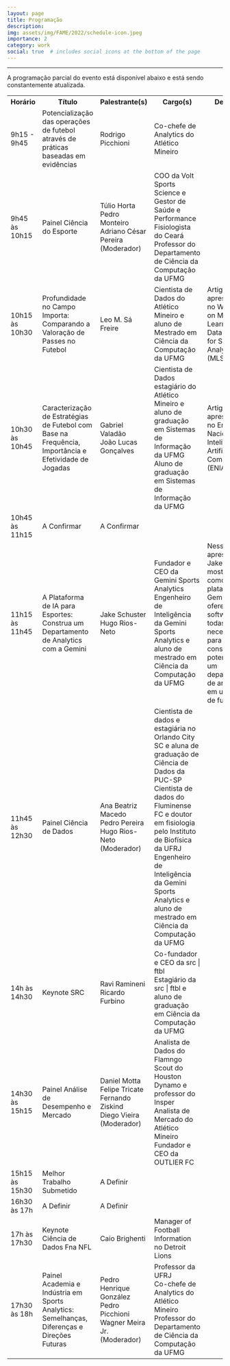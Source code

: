```yaml
---
layout: page
title: Programação
description: 
img: assets/img/FAME/2022/schedule-icon.jpeg
importance: 2
category: work
social: true  # includes social icons at the bottom of the page
---
```

<hr>
A programação parcial do evento está disponível abaixo e está sendo constantemente atualizada.
<table>
    <tr>
        <th>Horário</th>
        <th>Título</th>
        <th>Palestrante(s)</th>
        <th>Cargo(s)</th>
        <th>Descrição</th>
    </tr>
    <tr>
        <td>9h15 - 9h45</td>
        <td>Potencialização das operações de futebol através de práticas baseadas em evidências</td>
        <td>Rodrigo Picchioni</td>
        <td>Co-chefe de Analytics do Atlético Mineiro</td>
        <td></td>
    </tr>
    <tr>
        <td>9h45 às 10h15</td>
        <td>Painel Ciência do Esporte</td>
        <td>Túlio Horta<br>Pedro Monteiro<br>Adriano César Pereira (Moderador)</td>
        <td>COO da Volt Sports Science e Gestor de Saúde e Performance<br>Fisiologista do Ceará<br>Professor do Departamento de Ciência da Computação da UFMG</td>
        <td></td>
    </tr>
    <tr>
        <td>10h15 às 10h30</td>
        <td>Profundidade no Campo Importa: Comparando a Valoração de Passes no Futebol</td>
        <td>Leo M. Sá Freire</td>
        <td>Cientista de Dados do Atlético Mineiro e aluno de Mestrado em Ciência da Computação da UFMG</td>
        <td>Artigo aceito e apresentado no Workshop on Machine Learning and Data Mining for Sports Analytics (MLSA) 2023.</td>
    </tr>
    <tr>
        <td>10h30 às 10h45</td>
        <td>Caracterização de Estratégias de Futebol com Base na Frequência, Importância e Efetividade de Jogadas</td>
        <td>Gabriel Valadão<br>João Lucas Gonçalves</td>
        <td>Cientista de Dados estagiário do Atlético Mineiro e aluno de graduação em Sistemas de Informação da UFMG<br>Aluno de graduação em Sistemas de Informação da UFMG</td>
        <td>Artigo aceito e apresentado no Encontro Nacional de Inteligência Artificial e Computacional (ENIAC) 2023.</td>
    </tr>
    <tr>
        <td>10h45 às 11h15</td>
        <td>A Confirmar</td>
        <td>A Confirmar</td>
        <td></td>
        <td></td>
    </tr>
    <tr>
        <td>11h15 às 11h45</td>
        <td>A Plataforma de IA para Esportes: Construa um Departamento de Analytics com a Gemini</td>
        <td>Jake Schuster<br>Hugo Rios-Neto</td>
        <td>Fundador e CEO da Gemini Sports Analytics<br>Engenheiro de Inteligência da Gemini Sports Analytics e aluno de mestrado em Ciência da Computação da UFMG</td>
        <td>Nessa apresentação, Jake e Hugo mostrarão como a plataforma da Gemini oferece software para todas etapas necessárias para um construir e potencializar um departamento de analytics em um clube de futebol.</td>
    </tr>
    <tr>
        <td>11h45 às 12h30</td>
        <td>Painel Ciência de Dados</td>
        <td>Ana Beatriz Macedo<br>Pedro Pereira<br>Hugo Rios-Neto (Moderador)</td>
        <td>Cientista de dados e estagiária no Orlando City SC e aluna de graduação de Ciência de Dados da PUC-SP<br>Cientista de dados do Fluminense FC e doutor em fisiologia pelo Instituto de Biofísica da UFRJ<br>Engenheiro de Inteligência da Gemini Sports Analytics e aluno de mestrado em Ciência da Computação da UFMG</td>
        <td></td>
    </tr>
     <tr>
        <td>14h às 14h30</td>
        <td>Keynote SRC</td>
        <td>Ravi Ramineni<br>Ricardo Furbino</td>
        <td>Co-fundador e CEO da src | ftbl<br>Estagiário da src | ftbl e aluno de graduação em Ciência da Computação da UFMG</td>
        <td></td>
    </tr>
    <tr>
        <td>14h30 às 15h15</td>
        <td>Painel Análise de Desempenho e Mercado</td>
        <td>Daniel Motta<br>Felipe Tricate<br>Fernando Ziskind<br>Diego Vieira (Moderador)</td>
        <td>Analista de Dados do Flamngo<br>Scout do Houston Dynamo e professor do Insper<br>Analista de Mercado do Atlético Mineiro<br>Fundador e CEO da OUTLIER FC</td>
        <td></td>
    </tr>
    <tr>
        <td>15h15 às 15h30</td>
        <td>Melhor Trabalho Submetido</td>
        <td>A Definir</td>
        <td></td>
        <td></td>
    </tr>
    <tr>
        <td>16h30 às 17h</td>
        <td>A Definir</td>
        <td>A Definir</td>
        <td></td>
        <td></td>
    </tr>
    <tr>
        <td>17h às 17h30</td>
        <td>Keynote Ciência de Dados Fna NFL</td>
        <td>Caio Brighenti</td>
        <td>Manager of Football Information no Detroit Lions</td>
        <td></td>
    </tr>
    <tr>
        <td>17h30 às 18h</td>
        <td>Painel Academia e Indústria em Sports Analytics: Semelhanças, Diferenças e Direções Futuras</td>
        <td>Pedro Henrique González<br>Pedro Picchioni<br>Wagner Meira Jr.(Moderador)</td>
        <td>Professor da UFRJ<br>Co-chefe de Analytics do Atlético Mineiro<br>Professor do Departamento de Ciência da Computação da UFMG</td>
        <td></td>
    </tr>
</table>

